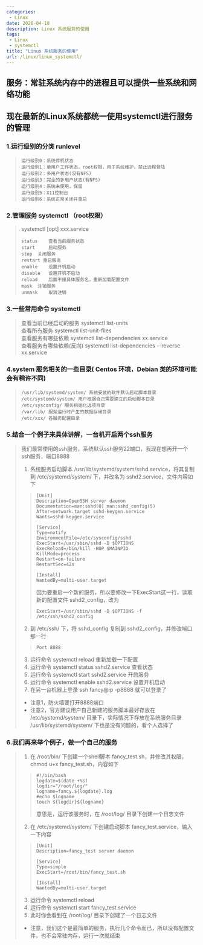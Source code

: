 ```yaml
---
categories:
 - Linux
date: 2020-04-18
description: Linux 系统服务的使用
tags:
 - Linux
 - systemctl
title: "Linux 系统服务的使用"
url: /linux/linux_systemctl/
---
```


## 服务：常驻系统内存中的进程且可以提供一些系统和网络功能
## 现在最新的Linux系统都统一使用systemctl进行服务的管理

### 1.运行级别的分类 runlevel
> ```
> 运行级别0：系统停机状态
> 运行级别1：单用户工作状态，root权限，用于系统维护，禁止远程登陆 
> 运行级别2：多用户状态(没有NFS) 
> 运行级别3：完全的多用户状态(有NFS)
> 运行级别4：系统未使用，保留 
> 运行级别5：X11控制台
> 运行级别6：系统正常关闭并重启
> ```

### 2.管理服务 systemctl （root权限）
> systemctl [opt] xxx.service
> ```
> status 	查看当前服务状态
> start 	启动服务
> stop 	关闭服务
> restart 重启服务
> enable	设置开机启动
> disable	设置开机不启动
> reload 	后面不接具体服务名，重新加载配置文件
> mask	注销服务
> unmask	取消注销
> ```

### 3.一些常用命令 systemctl
> 查看当前已经启动的服务 systemctl list-units  
> 查看所有服务 systemctl list-unit-files  
> 查看服务有哪些依赖 systemctl list-dependencies xx.service  
> 查看服务有哪些依赖(反向) systemctl list-dependencies --reverse xx.service  

### 4.system 服务相关的一些目录( Centos 环境，Debian 类的环境可能会有稍许不同)
> ```
> /usr/lib/systemd/system/ 系统安装的软件默认启动脚本目录 
> /etc/systemd/system/ 用户根据自己需要建立的启动脚本目录
> /etc/sysconfig/ 服务初始化选项目录
> /var/lib/ 服务运行时产生的数据存储目录
> /etc/xxx/ 各服务配置目录
> ```

### 5.结合一个例子来具体讲解，一台机开启两个ssh服务
> 我们最常使用的ssh服务，系统默认ssh服务22端口，我现在想再开一个ssh服务，端口8888
> 1. 系统服务启动脚本 /usr/lib/systemd/system/sshd.service，将其复制到 /etc/systemd/system/ 下，并改名为 sshd2.service，文件内容如下
> > ```
> > [Unit]
> > Description=OpenSSH server daemon
> > Documentation=man:sshd(8) man:sshd_config(5)
> > After=network.target sshd-keygen.service
> > Wants=sshd-keygen.service
> > 
> > [Service]
> > Type=notify
> > EnvironmentFile=/etc/sysconfig/sshd
> > ExecStart=/usr/sbin/sshd -D $OPTIONS
> > ExecReload=/bin/kill -HUP $MAINPID
> > KillMode=process
> > Restart=on-failure
> > RestartSec=42s
> > 
> > [Install]
> > WantedBy=multi-user.target
> > ```
> > 因为要重启一个新的服务，所以要修改一下ExecStart这一行，读取新的配置文件 sshd2_config，改为
> > ```
> > ExecStart=/usr/sbin/sshd -D $OPTIONS -f /etc/ssh/sshd2_config
> > ```
> 2. 到 /etc/ssh/ 下，将 sshd_config 复制到 sshd2_config，并修改端口那一行
> > ```
> > Port 8888
> > ```
> 3. 运行命令 systemctl reload 重新加载一下配置
> 4. 运行命令 systemctl status sshd2.service 查看状态
> 5. 运行命令 systemctl start sshd2.service 开启服务
> 6. 运行命令 systemctl enable sshd2.service 设置开机启动
> 7. 在另一台机器上登录 ssh fancy@ip -p8888 就可以登录了  
> * 注意1，防火墙要打开8888端口  
> * 注意2，官方建议用户自己新建的服务脚本最好存放在 /etc/systemd/system/ 目录下，实际情况下存放在系统服务目录 /usr/lib/systemd/system/ 下也是没有问题的，看个人选择了

### 6.我们再来举个例子，做一个自己的服务
> 1. 在 /root/bin/ 下创建一个shell脚本 fancy_test.sh，并修改其权限，chmod u+x fancy_test.sh，内容如下
> > ```
> > #!/bin/bash
> > logdate=$(date +%s)
> > logdir="/root/log/"
> > logname=fancy.${logdate}.log
> > #echo $logname
> > touch ${logdir}${logname}
> > ```
> > 意思是，运行该服务时，在 /root/log/ 目录下创建一个日志文件
> 
> 2. 在 /etc/systemd/system/ 下创建启动脚本 fancy_test.service，输入一下内容
> > ```
> > [Unit]
> > Description=fancy_test server daemon
> > 
> > [Service]
> > Type=simple
> > ExecStart=/root/bin/fancy_test.sh
> > 
> > [Install]
> > WantedBy=multi-user.target
> > ```
> 
> 3. 运行命令 systemctl reload
> 4. 运行命令 systemctl start fancy_test.service
> 5. 此时你会看到在 /root/log/ 目录下创建了一个日志文件
> * 注意，我们这个是最简单的服务，执行几个命令而已，所以没有配置文件，也不会常驻内存，运行一次就结束
